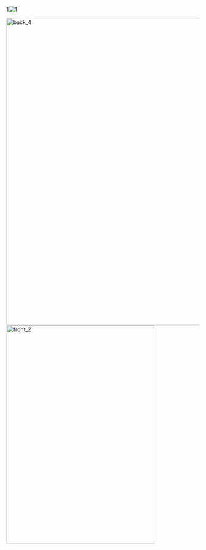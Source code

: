 1![1](https://github.com/user-attachments/assets/18ed45b3-2346-41c1-9da0-4fd5baaffd69)

<img width="549" height="800" alt="back_4" src="https://github.com/user-attachments/assets/59b07c87-a948-4a56-943e-3daa02dc3dce" />

<img width="386" height="569" alt="front_2" src="https://github.com/user-attachments/assets/08dc2f23-81db-4ea0-9023-df7138cc073f" />
